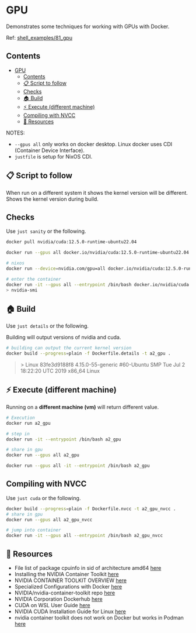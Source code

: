 # GPU

Demonstrates some techniques for working with GPUs with Docker.  

Ref: [shell_examples/81_gpu](https://github.com/chrisguest75/shell_examples/tree/master/81_gpu)  

## Contents

- [GPU](#gpu)
  - [Contents](#contents)
  - [📋 Script to follow](#-script-to-follow)
  - [Checks](#checks)
  - [🏠 Build](#-build)
  - [⚡️ Execute (different machine)](#️-execute-different-machine)
  - [Compiling with NVCC](#compiling-with-nvcc)
  - [👀 Resources](#-resources)

NOTES:

- `--gpus all` only works on docker desktop. Linux docker uses CDI (Container Device Interface).  
- `justfile` is setup for NixOS CDI.  

## 📋 Script to follow

When run on a different system it shows the kernel version will be different. Shows the kernel version during build.  

## Checks

Use `just sanity` or the following.  

```sh
docker pull nvidia/cuda:12.5.0-runtime-ubuntu22.04

docker run --gpus all docker.io/nvidia/cuda:12.5.0-runtime-ubuntu22.04 

# nixos
docker run --device=nvidia.com/gpu=all docker.io/nvidia/cuda:12.5.0-runtime-ubuntu22.04  

# enter the container
docker run -it --gpus all --entrypoint /bin/bash docker.io/nvidia/cuda:12.5.0-runtime-ubuntu22.04 
> nvidia-smi
```

## 🏠 Build

Use `just details` or the following.  

Building will output versions of nvidia and cuda.  

```sh
# building can output the current kernel version
docker build --progress=plain -f Dockerfile.details -t a2_gpu .
```

> \> Linux 83fe3d9188f8 4.15.0-55-generic #60-Ubuntu SMP Tue Jul 2 18:22:20 UTC 2019 x86_64 Linux

## ⚡️ Execute (different machine)

Running on a **different machine (vm)** will return different value.

```sh
# Execution
docker run a2_gpu

# step in
docker run -it --entrypoint /bin/bash a2_gpu

# share in gpu
docker run --gpus all a2_gpu

docker run --gpus all -it --entrypoint /bin/bash a2_gpu
```

## Compiling with NVCC

Use `just cuda` or the following.  

```sh
docker build --progress=plain -f Dockerfile.nvcc -t a2_gpu_nvcc .
# share in gpu
docker run --gpus all a2_gpu_nvcc

# jump into container
docker run -it --gpus all --entrypoint /bin/bash a2_gpu_nvcc
```

## 👀 Resources

- File list of package cpuinfo in sid of architecture amd64 [here](https://packages.debian.org/sid/amd64/cpuinfo/filelist)
- Installing the NVIDIA Container Toolkit [here](https://docs.nvidia.com/datacenter/cloud-native/container-toolkit/latest/install-guide.html#installing-with-apt)
- NVIDIA CONTAINER TOOLKIT OVERVIEW [here](https://docs.nvidia.com/datacenter/cloud-native/container-toolkit/latest/index.html)
- Specialized Configurations with Docker [here](https://docs.nvidia.com/datacenter/cloud-native/container-toolkit/latest/docker-specialized.html)
- NVIDIA/nvidia-container-toolkit repo [here](https://github.com/NVIDIA/nvidia-container-toolkit)
- NVIDIA Corporation Dockerhub [here](https://hub.docker.com/u/nvidia)
- CUDA on WSL User Guide [here](https://docs.nvidia.com/cuda/wsl-user-guide/index.html)
- NVIDIA CUDA Installation Guide for Linux [here](https://docs.nvidia.com/cuda/cuda-installation-guide-linux/index.html#)
- nvidia container toolkit does not work on Docker but works in Podman [here](https://github.com/NixOS/nixpkgs/issues/337873)
